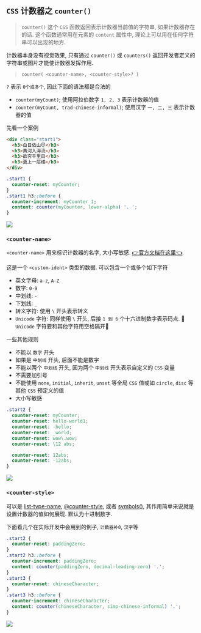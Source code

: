 ## `CSS` 计数器之 `counter()`
> `counter()` 这个 `CSS` 函数返回表示计数器当前值的字符串, 如果计数器存在的话. 这个函数通常用在元素的 `content` 属性中, 理论上可以用在任何字符串可以出现的地方.


计数器本身没有视觉效果, 只有通过 `counter()` 或 `counters()` 返回开发者定义的字符串或图片才能使计数器发挥作用. 
> `counter( <counter-name>, <counter-style>? )`

`?` 表示 `0个或多个`, 因此下面的语法都是合法的
  - `counter(myCount)`; 使用阿拉伯数字 `1, 2, 3` 表示计数器的值
  - `counter(myCount, trad-chinese-informal)`; 使用汉字 `一, 二, 三` 表示计数器的值

先看一个案例
```html
<div class="start1">
  <h3>白日依山尽</h3>
  <h3>黄河入海流</h3>
  <h3>欲穷千里目</h3>
  <h3>更上一层楼</h3>
</div>
```
```css
.start1 {
  counter-reset: myCounter;
}
.start1 h3::before {
  counter-increment: myCounter 1;
  content: counter(myCounter, lower-alpha) '. ';
}
```
![](../../image/Snipaste_2022-06-23_12-09-06.png)

### `<counter-name>`
`<counter-name>` 用来标识计数器的名字, 大小写敏感. [👉官方文档在这里👈](https://developer.mozilla.org/en-US/docs/Web/CSS/custom-ident).

这是一个 `<custom-ident>` 类型的数据. 可以包含一个或多个如下字符
  - 英文字母: `a-z`, `A-Z`
  - 数字: `0-9`
  - 中划线: `-`
  - 下划线: `_`
  - 转义字符: 使用 `\` 开头表示转义
  - `Unicode` 字符: 同样使用 `\` 开头, 后接 `1 到 6` 个十六进制数字表示码点. 📕`Unicode` 字符要和其他字符用空格隔开📕

一些其他规则
  - 不能以 `数字` 开头
  - 如果是 `中划线` 开头, 后面不能是数字
  - 不能以两个 `中划线` 开头, 因为两个 `中划线` 开头表示自定义的 `CSS` 变量
  - 不需要加引号
  - 不能使用 `none`, `initial`, `inherit`, `unset` 等全局 `CSS` 值或如 `circle`, `disc` 等其他 `CSS` 预定义的值
  - 大小写敏感

```css
.start2 {
  counter-reset: myCounter;
  counter-reset: hello-world1;
  counter-reset: -hello;
  counter-reset: _world;
  counter-reset: wow\.wow;
  counter-reset: \12 abs;

  counter-reset: 12abs;
  counter-reset: -12abs;
}
```
![](../../image/Snipaste_2022-06-23_12-52-32.png)

### `<counter-style>`
可以是 [list-type-name](https://developer.mozilla.org/en-US/docs/Web/CSS/list-style-type), [@counter-style](https://developer.mozilla.org/en-US/docs/Web/CSS/@counter-style), 或者 [symbols()](https://developer.mozilla.org/en-US/docs/Web/CSS/symbols), 其作用简单来说就是设置计数器的值如何展现. 默认为十进制数字.

下面看几个在实际开发中会用到的例子, `计数器补0`, `汉字`等
```css
.start2 {
  counter-reset: paddingZero;
}
.start2 h3::before {
  counter-increment: paddingZero;
  content: counter(paddingZero, decimal-leading-zero) '.';
}
.start3 {
  counter-reset: chineseCharacter;
}
.start3 h3::before {
  counter-increment: chineseCharacter;
  content: counter(chineseCharacter, simp-chinese-informal) '.';
}
```
![](../../image/Snipaste_2022-06-23_12-52-58.png)